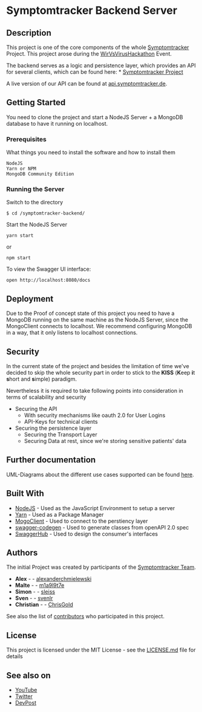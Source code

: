 # Symptomtracker Backend Server

## Description
This project is one of the core components of the whole [Symptomtracker](https://devpost.com/software/symptomtracker-62xhkp) Project. This project arose during the [WirVsVirusHackathon](https://www.bundesregierung.de/breg-de/themen/coronavirus/wir-vs-virus-1731968) Event.

The backend serves as a logic and persistence layer, which provides an API for several clients, which can be found here:
    * [Symptomtracker Project](https://github.com/symptomtracker)
    
A live version of our API can be found at [api.symptomtracker.de](https://api.symptomtracker.de/docs/).

## Getting Started

You need to clone the project and start a NodeJS Server + a MongoDB database to have it running on localhost.

### Prerequisites

What things you need to install the software and how to install them

```
NodeJS
Yarn or NPM
MongoDB Community Edition
```

### Running the Server

Switch to the directory

```
$ cd /symptomtracker-backend/
```

Start the NodeJS Server

```
yarn start
```

or

```
npm start
```

To view the Swagger UI interface:

```
open http://localhost:8080/docs
```

## Deployment

Due to the Proof of concept state of this project you need to have a MongoDB running on the same machine as the NodeJS Server, since the MongoClient
connects to localhost. We recommend configuring MongoDB in a way, that it only listens to localhost connections.

## Security

In the current state of the project and besides the limitation of time we've decided to skip the whole security part in order to stick to the
**KISS** (**K**eep **i**t **s**hort and **s**imple) paradigm.

Nevertheless it is required to take following points into consideration in terms of scalability and security
* Securing the API
    * With security mechanisms like oauth 2.0 for User Logins
    * API-Keys for technical clients
* Securing the persistence layer
    * Securing the Transport Layer
    * Securing Data at rest, since we're storing sensitive patients' data

## Further documentation

UML-Diagrams about the different use cases supported can be found [here](docs/UseCases.md).

## Built With

* [NodeJS](https://nodejs.org/en/) - Used as the JavaScript Environment to setup a server
* [Yarn](https://yarnpkg.com/) - Used as a Package Manager
* [MogoClient](https://github.com/mongodb/node-mongodb-native) - Used to connect to the perstiency layer
* [swagger-codegen](https://github.com/swagger-api/swagger-codegen) - Used to generate classes from openAPI 2.0 spec
* [SwaggerHub](https://swagger.io/tools/swaggerhub/) - Used to design the consumer's interfaces


## Authors

The initial Project was created by participants of the [Symptomtracker Team](https://devpost.com/software/symptomtracker-62xhkp).

* **Alex** - - [alexanderchmielewski](https://github.com/alexanderchmielewski)
* **Malte** - - [m1a9l9t7e](https://github.com/m1a9l9t7e)
* **Simon** - - [sleiss](https://github.com/sleiss)
* **Sven** - - [svenlr](https://github.com/svenlr)
* **Christian** - - [ChrisGold](https://github.com/ChrisGold)

See also the list of [contributors](https://github.com/symptomtracker/backend/contributors) who participated in this project.

## License

This project is licensed under the MIT License - see the [LICENSE.md](LICENSE.md) file for details

## See also on

* [YouTube](https://www.youtube.com/channel/UCQtwhY5A4YLoXUxC61mvbaA)
* [Twitter](https://twitter.com/symptomtracker1)
* [DevPost](https://devpost.com/software/symptomtracker-62xhkp)



